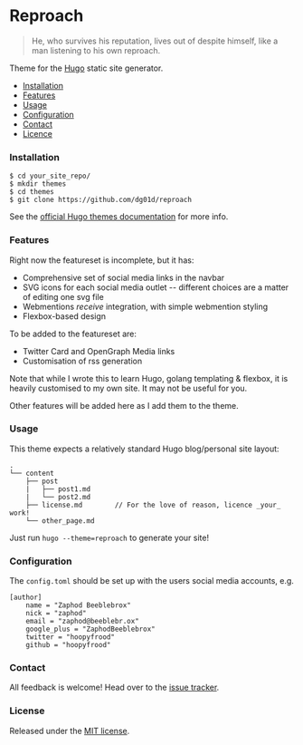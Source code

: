 Reproach
========

> He, who survives his reputation, lives out of despite himself, like a man listening to 
his own reproach.

Theme for the [Hugo](http://gohugo.io) static site generator.

- [Installation](#installation)
- [Features](#features)
- [Usage](#usage)
- [Configuration](#configuration)
- [Contact](#contact)
- [Licence](#licence)

### Installation 

```
$ cd your_site_repo/
$ mkdir themes
$ cd themes
$ git clone https://github.com/dg01d/reproach
```

See the [official Hugo themes documentation](http://gohugo.io/themes/installing) for more 
info.

### Features

Right now the featureset is incomplete, but it has:

- Comprehensive set of social media links in the navbar
- SVG icons for each social media outlet -- different choices are a matter of editing one 
	svg file
- Webmentions _receive_ integration, with simple webmention styling
- Flexbox-based design

To be added to the featureset are:

- Twitter Card and OpenGraph Media links
- Customisation of rss generation

Note that while I wrote this to learn Hugo, golang templating & flexbox, 
it is heavily customised to my own site. It may not be useful for you.

Other features will be added here as I add them to the theme.

### Usage

This theme expects a relatively standard Hugo blog/personal site layout:
```
.
└── content
    ├── post
    |   ├── post1.md
    |   └── post2.md
    ├── license.md        // For the love of reason, licence _your_ work!
    └── other_page.md
```

Just run `hugo --theme=reproach` to generate your site!

### Configuration

The `config.toml` should be set up with the users social media accounts, e.g.

```
[author]
    name = "Zaphod Beeblebrox"
    nick = "zaphod"
    email = "zaphod@beeblebr.ox"
    google_plus = "ZaphodBeeblebrox"
    twitter = "hoopyfrood"
    github = "hoopyfrood"
```

### Contact

All feedback is welcome! Head over to the [issue tracker](https://github.com/dg01d/reproach/issues).

### License

Released under the [MIT license](https://github.com/dg01d/reproach/blob/master/LICENSE.md).